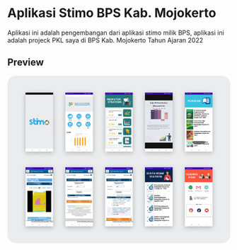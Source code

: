 # Aplikasi Stimo BPS Kab. Mojokerto
Aplikasi ini adalah pengembangan dari aplikasi stimo milik BPS, aplikasi ini adalah projeck PKL saya di BPS Kab. Mojokerto Tahun Ajaran 2022

## Preview
<img src="stikmoap/app/src/main/res/drawable/preview.png"/>
